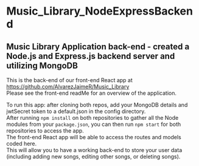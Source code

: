 # Music_Library_NodeExpressBackend

## Music Library Application back-end - created a Node.js and Express.js backend server and utilizing MongoDB

This is the back-end of our front-end React app at https://github.com/AlvarezJaimeR/Music_Library
<br>
Please see the front-end readMe for an overview of the application.

To run this app: after cloning both repos, add your MongoDB details and jwtSecret token to a default.json in the config directory.<br>
After running `npm install` on both repositories to gather all the Node modules from your `package.json`, you can then run `npm start` for both repositories to access the app.<br>
The front-end React app will be able to access the routes and models coded here.<br>
This will allow you to have a working back-end to store your user data (including adding new songs, editing other songs, or deleting songs).
